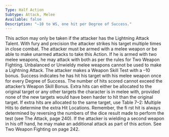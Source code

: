 ```yaml
---
Type: Half Action
Subtype: Attack, Melee
Available: false
Description: "–10 to WS, one hit per Degree of Success."
---
```


This action may only be taken if the attacker has the Lightning
Attack Talent. With fury and precision the attacker strikes
his target multiple times in close combat. The attacker must
be armed with a melee weapon or be able to make unarmed
attacks to take this Action. If he is armed with two melee
weapons, he may attack with both as per the rules for Two
Weapon Fighting. Unbalanced or Unwieldy melee weapons
cannot be used to make a Lightning Attack.
The attacker makes a Weapon Skill Test with a –10 bonus.
Success indicates he has hit his target with his melee weapon
once for every Degree of Success. The number of hits scored
cannot exceed the attacker’s Weapon Skill Bonus. Extra hits can
either be allocated to the original target or any other targets the
character is in melee with, provided none of the new targets
would have been harder to hit than the original target. If extra
hits are allocated to the same target, use Table 7–2: Multiple
Hits to determine the extra Hit Locations. Remember, the fi rst
hit is always determined by reversing the numbers of the dice
result made to perform the test (see The Attack, page 240).
If the attacker is wielding a second weapon in his off hand,
he may make an additional attack as part of this action. See
Two Weapon Fighting on page 242.